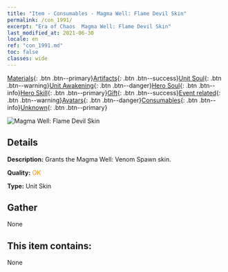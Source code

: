 ```yaml
---
title: "Item - Consumables - Magma Well: Flame Devil Skin"
permalink: /con_1991/
excerpt: "Era of Chaos  Magma Well: Flame Devil Skin"
last_modified_at: 2021-06-30
locale: en
ref: "con_1991.md"
toc: false
classes: wide
---
```

 [Materials](/Items/){: .btn .btn--primary}[Artifacts](/Items/Artifacts/){: .btn .btn--success}[Unit Soul](/Items/UnitSoul/){: .btn .btn--warning}[Unit Awakening](/Items/UnitAwakening/){: .btn .btn--danger}[Hero Soul](/Items/HeroSoul/){: .btn .btn--info}[Hero Skill](/Items/HeroSkill/){: .btn .btn--primary}[Gift](/Items/Gift/){: .btn .btn--success}[Event related](/Items/Events/){: .btn .btn--warning}[Avatars](/Items/Avatars/){: .btn .btn--danger}[Consumables](/Items/Consumables/){: .btn .btn--info}[Unknown](/Items/Unknown/){: .btn .btn--primary}

 ![Magma Well: Flame Devil Skin](/images/u/ti_yanmopifu.jpg)

## Details
 **Description:** Grants the Magma Well: Venom Spawn skin.

 **Quality:** <span style="color: #FF8C00">OK</span>

 **Type:** Unit Skin

## Gather

  None

## This item contains:

  None

